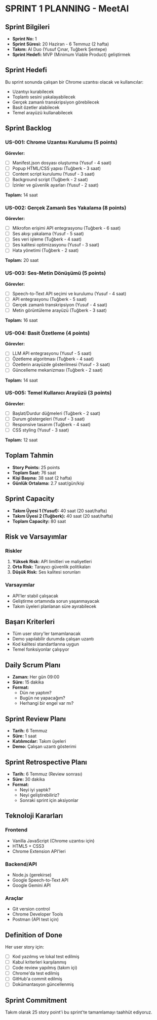 # SPRINT 1 PLANNING - MeetAI

## Sprint Bilgileri
- **Sprint No:** 1
- **Sprint Süresi:** 20 Haziran - 6 Temmuz (2 hafta)
- **Takım:** AI Duo (Yusuf Çınar, Tuğberk Şentepe)
- **Sprint Hedefi:** MVP (Minimum Viable Product) geliştirmek

## Sprint Hedefi
Bu sprint sonunda çalışan bir Chrome uzantısı olacak ve kullanıcılar:
- Uzantıyı kurabilecek
- Toplantı sesini yakalayabilecek
- Gerçek zamanlı transkripsiyon görebilecek
- Basit özetler alabilecek
- Temel arayüzü kullanabilecek

## Sprint Backlog

### US-001: Chrome Uzantısı Kurulumu (5 points)
**Görevler:**
- [ ] Manifest.json dosyası oluşturma (Yusuf - 4 saat)
- [ ] Popup HTML/CSS yapısı (Tuğberk - 3 saat)
- [ ] Content script kurulumu (Yusuf - 3 saat)
- [ ] Background script (Tuğberk - 2 saat)
- [ ] İzinler ve güvenlik ayarları (Yusuf - 2 saat)

**Toplam:** 14 saat

### US-002: Gerçek Zamanlı Ses Yakalama (8 points)
**Görevler:**
- [ ] Mikrofon erişimi API entegrasyonu (Tuğberk - 6 saat)
- [ ] Ses akışı yakalama (Yusuf - 5 saat)
- [ ] Ses veri işleme (Tuğberk - 4 saat)
- [ ] Ses kalitesi optimizasyonu (Yusuf - 3 saat)
- [ ] Hata yönetimi (Tuğberk - 2 saat)

**Toplam:** 20 saat

### US-003: Ses-Metin Dönüşümü (5 points)
**Görevler:**
- [ ] Speech-to-Text API seçimi ve kurulumu (Yusuf - 4 saat)
- [ ] API entegrasyonu (Tuğberk - 5 saat)
- [ ] Gerçek zamanlı transkripsiyon (Yusuf - 4 saat)
- [ ] Metin görüntüleme arayüzü (Tuğberk - 3 saat)

**Toplam:** 16 saat

### US-004: Basit Özetleme (4 points)
**Görevler:**
- [ ] LLM API entegrasyonu (Yusuf - 5 saat)
- [ ] Özetleme algoritması (Tuğberk - 4 saat)
- [ ] Özetlerin arayüzde gösterilmesi (Yusuf - 3 saat)
- [ ] Güncelleme mekanizması (Tuğberk - 2 saat)

**Toplam:** 14 saat

### US-005: Temel Kullanıcı Arayüzü (3 points)
**Görevler:**
- [ ] Başlat/Durdur düğmeleri (Tuğberk - 2 saat)
- [ ] Durum göstergeleri (Yusuf - 3 saat)
- [ ] Responsive tasarım (Tuğberk - 4 saat)
- [ ] CSS styling (Yusuf - 3 saat)

**Toplam:** 12 saat

## Toplam Tahmin
- **Story Points:** 25 points
- **Toplam Saat:** 76 saat
- **Kişi Başına:** 38 saat (2 hafta)
- **Günlük Ortalama:** 2.7 saat/gün/kişi

## Sprint Capacity
- **Takım Üyesi 1 (Yusuf):** 40 saat (20 saat/hafta)
- **Takım Üyesi 2 (Tuğberk):** 40 saat (20 saat/hafta)
- **Toplam Capacity:** 80 saat

## Risk ve Varsayımlar

### Riskler
1. **Yüksek Risk:** API limitleri ve maliyetleri
2. **Orta Risk:** Tarayıcı güvenlik politikaları
3. **Düşük Risk:** Ses kalitesi sorunları

### Varsayımlar
- API'ler stabil çalışacak
- Geliştirme ortamında sorun yaşanmayacak
- Takım üyeleri planlanan süre ayırabilecek

## Başarı Kriterleri
- Tüm user story'ler tamamlanacak
- Demo yapılabilir durumda çalışan uzantı
- Kod kalitesi standartlarına uygun
- Temel fonksiyonlar çalışıyor

## Daily Scrum Planı
- **Zaman:** Her gün 09:00
- **Süre:** 15 dakika
- **Format:** 
  - Dün ne yaptım?
  - Bugün ne yapacağım?
  - Herhangi bir engel var mı?

## Sprint Review Planı
- **Tarih:** 6 Temmuz
- **Süre:** 1 saat
- **Katılımcılar:** Takım üyeleri
- **Demo:** Çalışan uzantı gösterimi

## Sprint Retrospective Planı
- **Tarih:** 6 Temmuz (Review sonrası)
- **Süre:** 30 dakika
- **Format:** 
  - Neyi iyi yaptık?
  - Neyi geliştirebiliriz?
  - Sonraki sprint için aksiyonlar

## Teknoloji Kararları

### Frontend
- Vanilla JavaScript (Chrome uzantısı için)
- HTML5 + CSS3
- Chrome Extension API'leri

### Backend/API
- Node.js (gerekirse)
- Google Speech-to-Text API
- Google Gemini API

### Araçlar
- Git version control
- Chrome Developer Tools
- Postman (API test için)

## Definition of Done
Her user story için:
- [ ] Kod yazılmış ve lokal test edilmiş
- [ ] Kabul kriterleri karşılanmış
- [ ] Code review yapılmış (takım içi)
- [ ] Chrome'da test edilmiş
- [ ] GitHub'a commit edilmiş
- [ ] Dokümantasyon güncellenmiş

## Sprint Commitment
Takım olarak 25 story point'i bu sprint'te tamamlamayı taahhüt ediyoruz.
